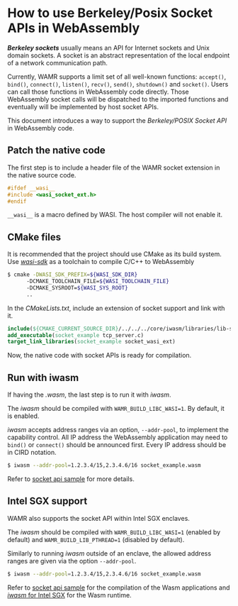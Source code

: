 # How to use Berkeley/Posix Socket APIs in WebAssembly

**_Berkeley sockets_** usually means an API for Internet sockets and Unix domain
sockets. A socket is an abstract representation of the local endpoint of a
network communication path.

Currently, WAMR supports a limit set of all well-known functions:
`accept()`, `bind()`, `connect()`, `listen()`, `recv()`, `send()`, `shutdown()`
and `socket()`. Users can call those functions in WebAssembly code directly.
Those WebAssembly socket calls will be dispatched to the imported
functions and eventually will be implemented by host socket APIs.

This document introduces a way to support the _Berkeley/POSIX Socket API_ in
WebAssembly code.

## Patch the native code

The first step is to include a header file of the WAMR socket extension in the
native source code.

```c
#ifdef __wasi__
#include <wasi_socket_ext.h>
#endif
```

`__wasi__` is a macro defined by WASI. The host compiler will not enable it.

## CMake files

It is recommended that the project should use CMake as its build system. Use
[_wasi-sdk_](https://github.com/WebAssembly/wasi-sdk)
as a toolchain to compile C/C++ to WebAssembly

```bash
$ cmake -DWASI_SDK_PREFIX=${WASI_SDK_DIR}
      -DCMAKE_TOOLCHAIN_FILE=${WASI_TOOLCHAIN_FILE}
      -DCMAKE_SYSROOT=${WASI_SYS_ROOT}
      ..
```

In the *CMakeLists.txt*, include an extension of socket support and link with it.

```cmake
include(${CMAKE_CURRENT_SOURCE_DIR}/../../../core/iwasm/libraries/lib-socket/lib_socket_wasi.cmake)
add_executable(socket_example tcp_server.c)
target_link_libraries(socket_example socket_wasi_ext)
```

Now, the native code with socket APIs is ready for compilation.

## Run with iwasm

If having the _.wasm_, the last step is to run it with _iwasm_.

The _iwasm_ should be compiled with `WAMR_BUILD_LIBC_WASI=1`. By default, it is
enabled.

_iwasm_ accepts address ranges via an option, `--addr-pool`, to implement
the capability control. All IP address the WebAssembly application may need to `bind()` or `connect()`
should be announced first. Every IP address should be in CIRD notation.

```bash
$ iwasm --addr-pool=1.2.3.4/15,2.3.4.6/16 socket_example.wasm
```

Refer to [socket api sample](../samples/socket-api) for more details.

## Intel SGX support

WAMR also supports the socket API within Intel SGX enclaves.

The _iwasm_ should be compiled with `WAMR_BUILD_LIBC_WASI=1` (enabled by default) and `WAMR_BUILD_LIB_PTHREAD=1` (disabled by default).

Similarly to running _iwasm_ outside of an enclave, the allowed address ranges are given via the option `--addr-pool`.

```bash
$ iwasm --addr-pool=1.2.3.4/15,2.3.4.6/16 socket_example.wasm
```

Refer to [socket api sample](../samples/socket-api) for the compilation of the Wasm applications and [_iwasm_ for Intel SGX](../product-mini/platforms/linux-sgx) for the Wasm runtime.